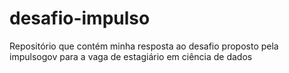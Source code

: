 # desafio-impulso
Repositório que contém minha resposta ao desafio proposto pela impulsogov para a vaga de estagiário em ciência de dados
